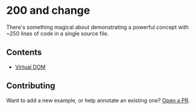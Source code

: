 # 200 and change

There's something magical about demonstrating a powerful concept with ~250 lines of code in a single source file.

## Contents

* [Virtual DOM](./virtual-dom/)

## Contributing

Want to add a new example, or help annotate an existing one? [Open a PR](https://github.com/pdubroy/200andchange).

